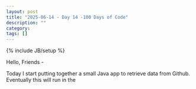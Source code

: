```yaml
---
layout: post
title: "2025-06-14 - Day 14 -100 Days of Code"
description: ""
category:
tags: []
---
```

{% include JB/setup %}

Hello, Friends -

Today I start putting together a small Java app to retrieve data from Github. Eventually this will run in the